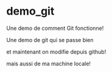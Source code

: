 # demo_git

Une demo de comment Git fonctionne!

Une demo de git qui se passe bien 

et maintenant on modifie depuis github!

mais aussi de ma machine locale!
